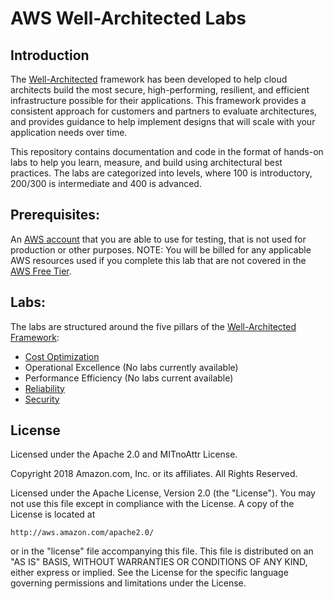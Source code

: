 # AWS Well-Architected Labs

## Introduction

The [Well-Architected](http://aws.amazon.com/well-architected) framework has been developed to help cloud architects build the most secure, high-performing, resilient, and efficient infrastructure possible for their applications. This framework provides a consistent approach for customers and partners to evaluate architectures, and provides guidance to help implement designs that will scale with your application needs over time.

This repository contains documentation and code in the format of hands-on labs to help you learn, measure, and build using architectural best practices. The labs are categorized into levels, where 100 is introductory, 200/300 is intermediate and 400 is advanced.

## Prerequisites:
An [AWS account](https://portal.aws.amazon.com/gp/aws/developer/registration/index.html) that you are able to use for testing, that is not used for production or other purposes. 
NOTE: You will be billed for any applicable AWS resources used if you complete this lab that are not covered in the [AWS Free Tier](https://aws.amazon.com/free/).


## Labs:
The labs are structured around the five pillars of the [Well-Architected Framework](http://aws.amazon.com/well-architected):

- [Cost Optimization](docs/Cost) 
- Operational Excellence (No labs currently available)
- Performance Efficiency (No labs current available) 
- [Reliability](Reliability) 
- [Security](Security/)


## License
Licensed under the Apache 2.0 and MITnoAttr License. 

Copyright 2018 Amazon.com, Inc. or its affiliates. All Rights Reserved.

Licensed under the Apache License, Version 2.0 (the "License"). You may not use this file except in compliance with the License. A copy of the License is located at

    http://aws.amazon.com/apache2.0/

or in the "license" file accompanying this file. This file is distributed on an "AS IS" BASIS, WITHOUT WARRANTIES OR CONDITIONS OF ANY KIND, either express or implied. See the License for the specific language governing permissions and limitations under the License.
